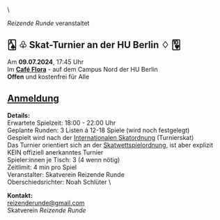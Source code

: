 <!-- gerne zentriert statt linksbündig alles, und if possible statt der Header einfach groß und fett? Damit diese  -->
<!-- striche und abstände weggehen -->

 \
 \
 \
 \
 \
  
_Reizende Runde_ veranstaltet  
  
## 🂡 ♧ Skat-Turnier an der HU Berlin ♢ 🂺  
Am **09.07.2024**, 17:45 Uhr  
Im [**Café Flora**](https://maps.app.goo.gl/RK9n2KSjUxHUXJc8A) - auf dem Campus Nord der HU Berlin  
**Offen** und kostenfrei für Alle  
  
## [Anmeldung](https://docs.google.com/forms/d/e/1FAIpQLSf0n3TjrE4Mc82CssqC_WUogs4b7_VOk0le7ub_lhWUIrBhrw/viewform?usp=sf_link)

**Details:** \
Erwartete Spielzeit: 18:00 - 22:00 Uhr \
Geplante Runden: 3 Listen á 12-18 Spiele (wird noch festgelegt) \
Gespielt wird nach der [Internationalen Skatordnung](https://dskv.de/app/uploads/sites/43/2022/11/ISkO-2022.pdf) (Turnierskat)  
Das Turnier orientiert sich an der [Skatwettspielordnung](https://dskv.de/app/uploads/sites/43/2022/11/ISkO-2022.pdf), ist aber explizit KEIN offiziell anerkanntes Turnier \
Spieler:innen je Tisch: 3 (4 wenn nötig) \
Zeitlimit: 4 min pro Spiel \
Veranstalter: Skatverein Reizende Runde \
Oberschiedsrichter: Noah Schlüter \

**Kontakt:** \
[reizenderunde@gmail.com](mailto:reizenderunde@gmail.com)  
Skatverein _Reizende Runde_
